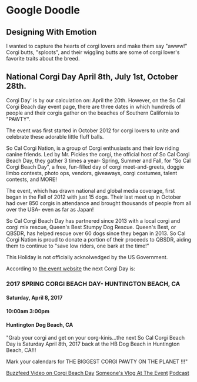 # Google Doodle

## Designing With Emotion

I wanted to capture the hearts of corgi lovers and make them say "awww!" Corgi butts, "sploots", and their wiggling butts are some of corgi lover's favorite traits about the breed.

## National Corgi Day April 8th, July 1st, October 28th.

Corgi Day' is by our calculation on: April the 20th. However, on the So Cal Corgi Beach day event page, there are three dates in which hundreds of people and their corgis gather on the beaches of Southern California to "PAWTY". 

The event was first started in October 2012 for corgi lovers to unite and celebrate these adorable little fluff balls.

So Cal Corgi Nation, is a group of Corgi enthusiasts and their low riding canine friends. Led by Mr. Pickles the corgi, the official host of So Cal Corgi Beach Day, they gather 3 times a year- Spring, Summer and Fall, for "So Cal Corgi Beach Day", a free, fun-filled day of corgi meet-and-greets, doggie limbo contests, photo ops, vendors, giveaways, corgi costumes, talent contests, and MORE!

The event, which has drawn national and global media coverage, first began in the Fall of 2012 with just 15 dogs. Their last meet up in October had over 850 corgis in attendance and brought thousands of people from all over the USA- even as far as Japan!  

So Cal Corgi Beach Day has partnered since 2013 with a local corgi and corgi mix rescue, Queen's Best Stumpy Dog Rescue.  Queen's Best, or QBSDR, has helped rescue over 60 dogs since they began in 2013. 
So Cal Corgi Nation is proud to donate a portion of their proceeds to QBSDR, aiding them to continue to "save low riders, one bark at the time!"

This Holiday is not officially acknolwedged by the US Government.

According to [the event website](http://socalcorgibeachday.com/events/) the next Corgi Day is:

### 2017 SPRING CORGI BEACH DAY- HUNTINGTON BEACH, CA

#### Saturday, April 8, 2017
#### 10:00am  3:00pm
#### Huntington Dog Beach, CA 

"Grab your corgi and get on your corg-kinis...the next So Cal Corgi Beach Day is Saturday April 8th, 2017 back at the HB Dog Beach in Huntington Beach, CA!!!

Mark your calendars for THE BIGGEST CORGI PAWTY ON THE PLANET !!!"

[Buzzfeed Video on Corgi Beach Day](https://www.youtube.com/watch?v=b_dLYB3imaM)
[Someone's Vlog At The Event](https://www.youtube.com/watch?v=ADGq_-YDj9k)
[Podcast](https://www.youtube.com/watch?v=S2sk6HjiVkg)
